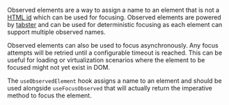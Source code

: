 Observed elements are a way to assign a name to an element that is not a
[HTML id](https://developer.mozilla.org/en-US/docs/Web/HTML/Global_attributes/id) which can be used for focusing.
Observed elements are powered by [tabster](http://tabster.io/docs/observed/) and can be used for deterministic
focusing as each element can support multiple observed names.

Observed elements can also be used to focus asynchronously. Any focus attempts will be retried until a configurable
timeout is reached. This can be useful for loading or virtualization scenarios where the element to be focused might
not yet exist in DOM.

The `useObservedElement` hook assigns a name to an element and should be used alongside `useFocusObserved` that will
actually return the imperative method to focus the element.
